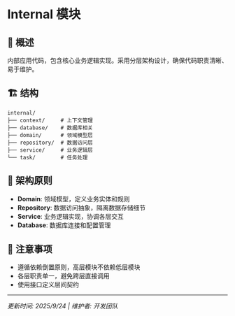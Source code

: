 # Internal 模块

## 📖 概述
内部应用代码，包含核心业务逻辑实现。采用分层架构设计，确保代码职责清晰、易于维护。

## 🏗️ 结构
```
internal/
├── context/     # 上下文管理
├── database/    # 数据库相关
├── domain/      # 领域模型层
├── repository/  # 数据访问层
├── service/     # 业务逻辑层
└── task/        # 任务处理
```

## 🎯 架构原则
- **Domain**: 领域模型，定义业务实体和规则
- **Repository**: 数据访问抽象，隔离数据存储细节
- **Service**: 业务逻辑实现，协调各层交互
- **Database**: 数据库连接和配置管理

## 📝 注意事项
- 遵循依赖倒置原则，高层模块不依赖低层模块
- 各层职责单一，避免跨层直接调用
- 使用接口定义层间契约

---
*更新时间: 2025/9/24 | 维护者: 开发团队*